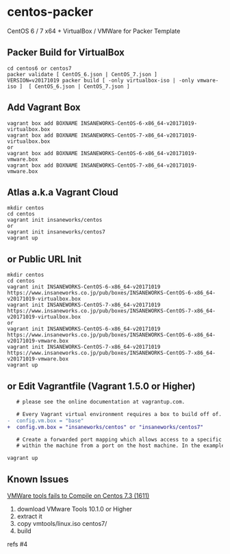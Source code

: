 centos-packer
=============

CentOS 6 / 7 x64 + VirtualBox / VMWare for Packer Template

## Packer Build for VirtualBox

```
cd centos6 or centos7
packer validate [ CentOS_6.json | CentOS_7.json ]
VERSION=v20171019 packer build [ -only virtualbox-iso | -only vmware-iso ]  [ CentOS_6.json | CentOS_7.json ]
```

## Add Vagrant Box

```
vagrant box add BOXNAME INSANEWORKS-CentOS-6-x86_64-v20171019-virtualbox.box
vagrant box add BOXNAME INSANEWORKS-CentOS-7-x86_64-v20171019-virtualbox.box
or
vagrant box add BOXNAME INSANEWORKS-CentOS-6-x86_64-v20171019-vmware.box
vagrant box add BOXNAME INSANEWORKS-CentOS-7-x86_64-v20171019-vmware.box
```

## Atlas a.k.a Vagrant Cloud

```
mkdir centos
cd centos
vagrant init insaneworks/centos
or
vagrant init insaneworks/centos7
vagrant up
```


## or Public URL Init

```
mkdir centos
cd centos
vagrant init INSANEWORKS-CentOS-6-x86_64-v20171019 https://www.insaneworks.co.jp/pub/boxes/INSANEWORKS-CentOS-6-x86_64-v20171019-virtualbox.box
vagrant init INSANEWORKS-CentOS-7-x86_64-v20171019 https://www.insaneworks.co.jp/pub/boxes/INSANEWORKS-CentOS-7-x86_64-v20171019-virtualbox.box
or
vagrant init INSANEWORKS-CentOS-6-x86_64-v20171019 https://www.insaneworks.co.jp/pub/boxes/INSANEWORKS-CentOS-6-x86_64-v20171019-vmware.box
vagrant init INSANEWORKS-CentOS-7-x86_64-v20171019 https://www.insaneworks.co.jp/pub/boxes/INSANEWORKS-CentOS-7-x86_64-v20171019-vmware.box
vagrant up
```

## or Edit Vagrantfile (Vagrant 1.5.0 or Higher)

```diff
   # please see the online documentation at vagrantup.com.

   # Every Vagrant virtual environment requires a box to build off of.
-  config.vm.box = "base"
+  config.vm.box = "insaneworks/centos" or "insaneworks/centos7"

   # Create a forwarded port mapping which allows access to a specific port
   # within the machine from a port on the host machine. In the example below,
```

```
vagrant up
```

## Known Issues

[VMWare tools fails to Compile on Centos 7.3 (1611)](https://communities.vmware.com/message/2637447?tstart=0)

1. download VMware Tools 10.1.0 or Higher
1. extract it
1. copy vmtools/linux.iso centos7/
1. build

refs #4

